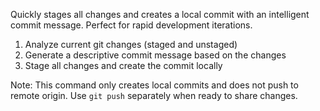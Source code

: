 Quickly stages all changes and creates a local commit with an intelligent commit message. Perfect for rapid development iterations.

1. Analyze current git changes (staged and unstaged)
2. Generate a descriptive commit message based on the changes
3. Stage all changes and create the commit locally

Note: This command only creates local commits and does not push to remote origin. Use `git push` separately when ready to share changes.